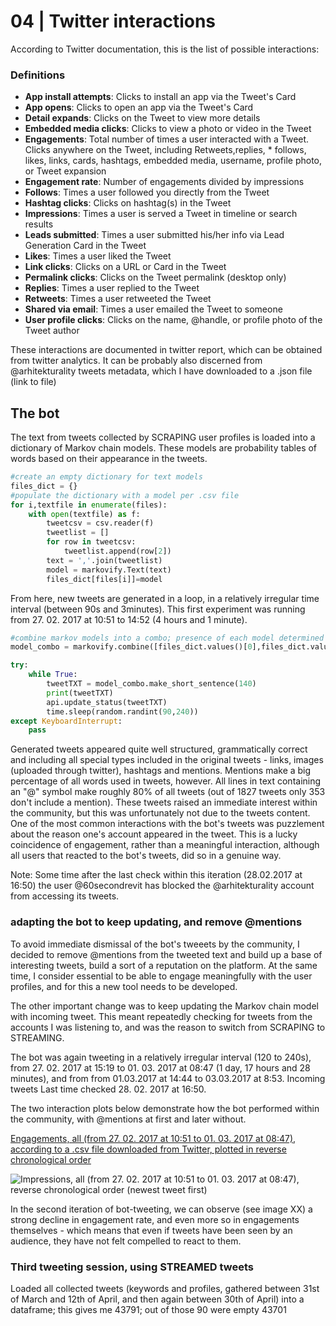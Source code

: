 # 04 | Twitter interactions

According to Twitter documentation, this is the list of possible interactions:

### Definitions
* **App install attempts**: Clicks to install an app via the Tweet's Card
* **App opens**: Clicks to open an app via the Tweet's Card
* **Detail expands**: Clicks on the Tweet to view more details
* **Embedded media clicks**: Clicks to view a photo or video in the Tweet
* **Engagements**: Total number of times a user interacted with a Tweet. Clicks anywhere on the Tweet, including Retweets,replies, * follows, likes, links, cards, hashtags, embedded media, username, profile photo, or Tweet expansion
* **Engagement rate**: Number of engagements divided by impressions
* **Follows**: Times a user followed you directly from the Tweet
* **Hashtag clicks**: Clicks on hashtag(s) in the Tweet
* **Impressions**: Times a user is served a Tweet in timeline or search results
* **Leads submitted**: Times a user submitted his/her info via Lead Generation Card in the Tweet
* **Likes**: Times a user liked the Tweet
* **Link clicks**: Clicks on a URL or Card in the Tweet
* **Permalink clicks**: Clicks on the Tweet permalink (desktop only)
* **Replies**: Times a user replied to the Tweet
* **Retweets**: Times a user retweeted the Tweet
* **Shared via email**: Times a user emailed the Tweet to someone
* **User profile clicks**: Clicks on the name, @handle, or profile photo of the Tweet author

These interactions are documented in twitter report, which can be obtained from twitter analytics. It can be probably also discerned from @arhitekturality tweets metadata, which I have downloaded to a .json file (link to file)

## The bot

The text from tweets collected by SCRAPING user profiles is loaded into a dictionary of Markov chain models. These models are probability tables of words based on their appearance in the tweets.

```python
#create an empty dictionary for text models
files_dict = {}
#populate the dictionary with a model per .csv file
for i,textfile in enumerate(files):
    with open(textfile) as f:
        tweetcsv = csv.reader(f)
        tweetlist = []
        for row in tweetcsv:
            tweetlist.append(row[2])
        text = ','.join(tweetlist)
        model = markovify.Text(text)
        files_dict[files[i]]=model
```

From here, new tweets are generated in a loop, in a relatively irregular time interval (between 90s and 3minutes). This first experiment was running from 27. 02. 2017 at 10:51 to 14:52 (4 hours and 1 minute).

```python
#combine markov models into a combo; presence of each model determined by the associated number in the second argument list;
model_combo = markovify.combine([files_dict.values()[0],files_dict.values()[1],files_dict.values()[2],files_dict.values()[3],files_dict.values()[4],files_dict.values()[5],files_dict.values()[6],[1,1,1,1,1,1,1])

try:
    while True:
        tweetTXT = model_combo.make_short_sentence(140)
        print(tweetTXT)
        api.update_status(tweetTXT)
        time.sleep(random.randint(90,240))
except KeyboardInterrupt:
    pass
```
Generated tweets appeared quite well structured, grammatically correct and including all special types included in the original tweets - links, images (uploaded through twitter), hashtags and mentions. Mentions make a big percentage of all words used in tweets, however. All lines in text containing an "@" symbol make roughly 80% of all tweets (out of 1827 tweets only 353 don't include a mention). These tweets raised an immediate interest within the community, but this was unfortunately not due to the tweets content. One of the most common interactions with the bot's tweets was puzzlement about the reason one's account appeared in the tweet. This is a lucky coincidence of engagement, rather than a meaningful interaction, although all users that reacted to the bot's tweets, did so in a genuine way.

Note: Some time after the last check within this iteration (28.02.2017 at 16:50) the user @60secondrevit has blocked the @arhitekturality account from accessing its tweets.

### adapting the bot to keep updating, and remove @mentions

To avoid immediate dismissal of the bot's tweeets by the community, I decided to remove @mentions from the tweeted text and build up a base of interesting tweets, build a sort of a reputation on the platform. At the same time, I consider essential to be able to engage meaningfully with the user profiles, and for this a new tool needs to be developed.

The other important change was to keep updating the Markov chain model with incoming tweet. This meant repeatedly checking for tweets from the accounts I was listening to, and was the reason to switch from SCRAPING to STREAMING.

The bot was again tweeting in a relatively irregular interval (120 to 240s), from 27. 02. 2017 at 15:19 to 01. 03. 2017 at 08:47 (1 day, 17 hours and 28 minutes), and from  from 01.03.2017 at 14:44 to 03.03.2017 at 8:53. Incoming tweets Last time checked 28. 02. 2017 at 16:50.

The two interaction plots below demonstrate how the bot performed within the community, with @mentions at first and later without.

[Engagements, all (from 27. 02. 2017 at 10:51 to 01. 03. 2017 at 08:47), according to a .csv file downloaded from Twitter, plotted in reverse chronological order](engagements-ALL_d.png)

![Impressions, all (from 27. 02. 2017 at 10:51 to 01. 03. 2017 at 08:47), reverse chronological order (newest tweet first)](impressions-ALL_d.png)

In the second iteration of bot-tweeting, we can observe (see image XX) a strong decline in engagement rate, and even more so in engagements themselves - which means that even if tweets have been seen by an audience, they have not felt compelled to react to them.

### Third tweeting session, using STREAMED tweets

Loaded all collected tweets (keywords and profiles, gathered between 31st of March and 12th of April, and then again between 30th of April) into a dataframe; this gives me 43791; out of those 90 were empty
43701
